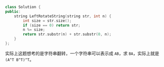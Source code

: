 
```cpp
class Solution {
public:
    string LeftRotateString(string str, int n) {
        int size = str.size();
        if (size == 0) return str;
        n %= size;
        return str.substr(n) + str.substr(0, n);
    }
};
```

实际上这题想考的是字符串翻转，一个字符串可以表示成 `AB`，求 `BA`，实际上就是 `(A^T B^T)^T`。
